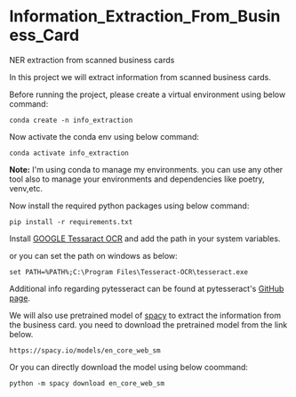 # Information_Extraction_From_Business_Card
NER extraction from scanned business cards

In this project we will extract information from scanned business cards.

Before running the project, please create a virtual environment using below command:

``` conda create -n info_extraction ```

Now activate the conda env using below command:

``` conda activate info_extraction ```

<b>Note:</b>  I'm using conda to manage my environments. you can use any other tool also to manage your environments and dependencies like poetry, venv,etc.

Now install the required python packages using below command:

``` pip install -r requirements.txt ```

Install [GOOGLE Tessaract OCR](https://github.com/tesseract-ocr/tesseract) and add the path in your system variables. 

or you can set the path on windows as below:

``` set PATH=%PATH%;C:\Program Files\Tesseract-OCR\tesseract.exe ```

Additional info regarding pytesseract can be found at pytesseract's [GitHub page](https://github.com/madmaze/pytesseract).

We will also use pretrained model of [spacy](https://spacy.io/usage) to extract the information from the business card. you need to download the pretrained model from the link below.

``` https://spacy.io/models/en_core_web_sm ```

Or you can directly download the model using below coommand:
    
``` python -m spacy download en_core_web_sm ```



